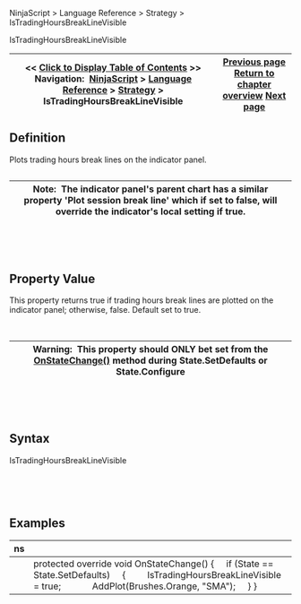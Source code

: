 ﻿


NinjaScript \> Language Reference \> Strategy \> IsTradingHoursBreakLineVisible






















IsTradingHoursBreakLineVisible







| \<\< [Click to Display Table of Contents](istradinghoursbreaklinevisible.md) \>\> **Navigation:**     [NinjaScript](ninjascript.md) \> [Language Reference](language_reference_wip.md) \> [Strategy](strategy.md) \> IsTradingHoursBreakLineVisible | [Previous page](isinstrategyanalyer.md) [Return to chapter overview](strategy.md) [Next page](iswaituntilflat.md) |
| --- | --- |











## Definition


Plots trading hours break lines on the indicator panel.


## 




| Note:  The indicator panel's parent chart has a similar property 'Plot session break line' which if set to false, will override the indicator's local setting if true. |
| --- |



 


 


## Property Value


This property returns true if trading hours break lines are plotted on the indicator panel; otherwise, false. Default set to true.


 




| Warning:  This property should ONLY bet set from the [OnStateChange()](onstatechange.md) method during State.SetDefaults or State.Configure |
| --- |



 


 


## Syntax


IsTradingHoursBreakLineVisible


 


 


## Examples




| ns | |
| --- | --- |
|  | protected override void OnStateChange() {      if (State \=\= State.SetDefaults)      {          IsTradingHoursBreakLineVisible \= true;               AddPlot(Brushes.Orange, "SMA");      } } |









